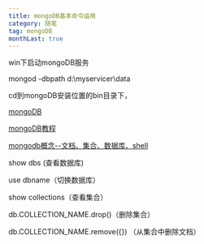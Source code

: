 ```yaml
---
title: mongoDB基本命令运用
category: 随笔
tag: mongoDB
monthLast: true
---
```


win下启动mongoDB服务

mongod -dbpath d:\myservicer\data

cd到mongoDB安装位置的bin目录下，

[mongoDB](http://www.360doc.com/content/10/0618/22/10626_33885376.shtml)

[mongoDB教程](http://www.yiibai.com/mongodb/)

[mongodb概念--文档、集合、数据库、shell](http://blog.csdn.net/mcpang/article/details/7714744)

show dbs (查看数据库)

use dbname（切换数据库）

show collections（查看集合）

db.COLLECTION_NAME.drop()（删除集合）

db.COLLECTION_NAME.remove({}) （从集合中删除文档）